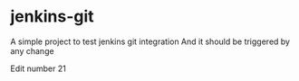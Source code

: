 # jenkins-git

A simple project to test jenkins git integration
And it should be triggered by any change

Edit number 21

